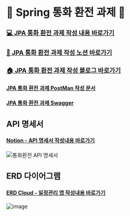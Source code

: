 # 💸 Spring 통화 환전 과제 💸
### [💻 JPA 통화 환전 과제 작성 내용 바로가기 ](https://github.com/chews26/user_currency/tree/main/src/main/java/com/sparta/currency_user)
### [📓 JPA 통화 환전 과제 작성 노션 바로가기](https://shinelee26.notion.site/CH-4-14b86ea33f94800aa936cb26db10a000?pvs=4)
### [🏠 JPA 통화 환전 과제 작성 블로그 바로가기](https://shinelee26.tistory.com/tag/spirng%20%ED%86%B5%ED%99%94%ED%99%98%EC%A0%84)
#### [JPA 통화 환전 과제 PostMan 작성 문서](https://documenter.getpostman.com/view/39348151/2sAYBXBWYk) 
#### [JPA 통화 환전 과제 Swagger](http://localhost:8080/swagger-ui/index.html#/)

## API 명세서
#### [Notion - API 명세서 작성내용 바로가기](https://shinelee26.notion.site/14b86ea33f9481c0a3cdf9dbad3014e8?v=14b86ea33f9481f895a3000cd470e2dd&pvs=4)
![통화환전 API 명세서](https://github.com/user-attachments/assets/ae87677d-c105-473f-9469-19a03a17488a)

## ERD 다이어그램
#### [ERD Cloud - 일정관리 앱 작성내용 바로가기](https://www.erdcloud.com/d/pDehvqcCdux64SLim)
![image](https://github.com/user-attachments/assets/b295bc9f-a488-494d-b7ef-90fe5ca32b05)
